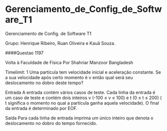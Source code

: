 # Gerenciamento_de_Config_de_Software_T1
Gerenciamento de Config. de Software T1

Grupo: Henrique Ribeiro, Ruan Oliveira e Kauã Souza.

####Questao 1197 

Volta à Faculdade de Física
Por Shahriar Manzoor  Bangladesh

Timelimit: 1
Uma partícula tem velocidade inicial e aceleração constante. Se a sua velocidade após certo momento é v então qual será seu deslocamento no dobro deste tempo?

Entrada
A entrada contém vários casos de teste. Cada linha da entrada é um caso de teste e contém dois inteiros v (-100 ≤ v ≤ 100) e t (0 ≤ t ≤ 200) ( t significa o momento no qual a partícula ganha aquela velocidade). O final da entrada é determinado por EOF.

Saída
Para cada linha de entrada imprima um único inteiro que denota o deslocamento no dobro do tempo fornecido.
